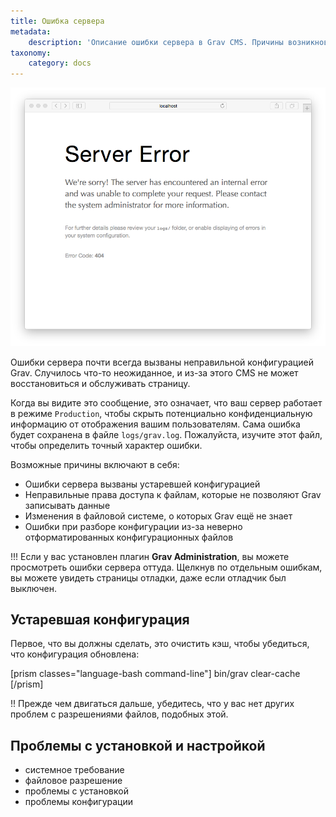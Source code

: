 ```yaml
---
title: Ошибка сервера
metadata:
    description: 'Описание ошибки сервера в Grav CMS. Причины возникновения.'
taxonomy:
    category: docs
---
```


![](grav-server-error.png?classes=center)

Ошибки сервера почти всегда вызваны неправильной конфигурацией Grav. Случилось что-то неожиданное, и из-за этого CMS не может восстановиться и обслуживать страницу.

Когда вы видите это сообщение, это означает, что ваш сервер работает в режиме `Production`, чтобы скрыть потенциально конфиденциальную информацию от отображения вашим пользователям.  Сама ошибка будет сохранена в файле `logs/grav.log`.  Пожалуйста, изучите этот файл, чтобы определить точный характер ошибки.

Возможные причины включают в себя:

* Ошибки сервера вызваны устаревшей конфигурацией
* Неправильные права доступа к файлам, которые не позволяют Grav записывать данные
* Изменения в файловой системе, о которых Grav ещё не знает
* Ошибки при разборе конфигурации из-за неверно отформатированных конфигурационных файлов


!!! Если у вас установлен плагин **Grav Administration**, вы можете просмотреть ошибки сервера оттуда. Щелкнув по отдельным ошибкам, вы можете увидеть страницы отладки, даже если отладчик был выключен.

## Устаревшая конфигурация

Первое, что вы должны сделать, это очистить кэш, чтобы убедиться, что конфигурация обновлена:

[prism classes="language-bash command-line"]
bin/grav clear-cache
[/prism]

!! Прежде чем двигаться дальше, убедитесь, что у вас нет других проблем с разрешениями файлов, подобных этой.

## Проблемы с установкой и настройкой

- системное требование
- файловое разрешение
- проблемы с установкой
- проблемы конфигурации
